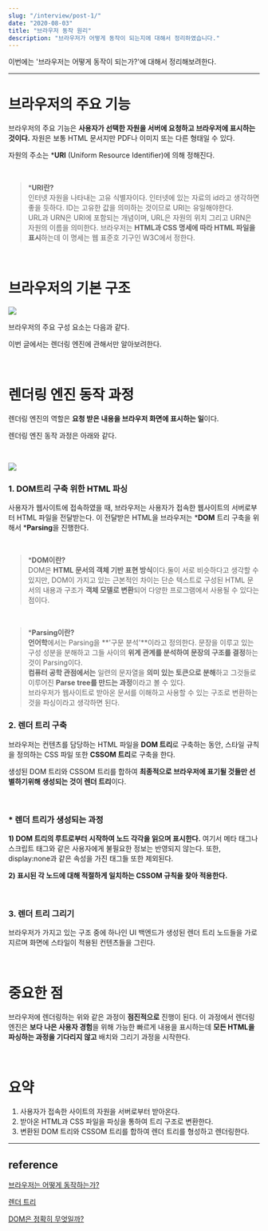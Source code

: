 ```yaml
---
slug: "/interview/post-1/"
date: "2020-08-03"
title: "브라우저 동작 원리"
description: "브라우저가 어떻게 동작이 되는지에 대해서 정리하였습니다."
---
```


이번에는 '브라우저는 어떻게 동작이 되는가?'에 대해서 정리해보려한다.
***

# 브라우저의 주요 기능
브라우저의 주요 기능은 **사용자가 선택한 자원을 서버에 요청하고 브라우저에 표시하는 것이다.** 자원은 보통 HTML 문서지만 PDF나 이미지 또는 다른 형태일 수 있다.

자원의 주소는 ***URI** (Uniform Resource Identifier)에 의해 정해진다.

<br>

> ***URI란?** <br>인터넷 자원을 나타내는 고유 식별자이다. 인터넷에 있는 자료의 id라고 생각하면 좋을 듯하다. ID는 고유한 값을 의미하는 것이므로 URI는 유일해야한다.<br> URL과 URN은 URI에 포함되는 개념이며, URL은 자원의 위치 그리고 URN은 자원의 이름을 의미한다. 브라우저는 **HTML과 CSS 명세에 따라 HTML 파일을 표시**하는데 이 명세는 웹 표준호 기구인 W3C에서 정한다.
<br>

# 브라우저의 기본 구조

<img src="https://images.velog.io/images/moon3356/post/3af10a2f-4a84-479d-8745-414925f41292/%E1%84%89%E1%85%B3%E1%84%8F%E1%85%B3%E1%84%85%E1%85%B5%E1%86%AB%E1%84%89%E1%85%A3%E1%86%BA%202021-08-03%20%E1%84%8B%E1%85%A9%E1%84%92%E1%85%AE%202.11.55.png" />

브라우저의 주요 구성 요소는 다음과 같다.

이번 글에서는 렌더링 엔진에 관해서만 알아보려한다.

<br>

# 렌더링 엔진 동작 과정
렌더링 엔진의 역할은 **요청 받은 내용을 브라우저 화면에 표시하는 일**이다.

렌더링 엔진 동작 과정은 아래와 같다.

<br>

![](https://images.velog.io/images/moon3356/post/601babcb-e874-4269-8349-ba37be166795/Moon.jpg)
<br>

### 1. DOM트리 구축 위한 HTML 파싱

사용자가 웹사이트에 접속하였을 때, 브라우저는 사용자가 접속한 웹사이트의 서버로부터 HTML 파일을 전달받는다. 이 전달받은 HTML을 브라우저는 ***DOM** 트리 구축을 위해서 ***Parsing**을 진행한다.

<br>

> ***DOM이란?**<br>DOM은 **HTML 문서의 객체 기반 표현 방식**이다.둘이 서로 비슷하다고 생각할 수 있지만, DOM이 가지고 있는 근본적인 차이는 단순 텍스트로 구성된 HTML 문서의 내용과 구조가 **객체 모델로 변환**되어 다양한 프로그램에서 사용될 수 있다는 점이다.

<br>

> ***Parsing이란?**<br>**언어학**에서는 Parsing을 **'구문 분석'**이라고 정의한다. 문장을 이루고 있는 구성 성분을 분해하고 그들 사이의 **위계 관계를 분석하여 문장의 구조를 결정**하는 것이 Parsing이다.<br>**컴퓨터 공학 관점에서는** 일련의 문자열을 **의미 있는 토큰으로 분해**하고 그것들로 이루어진 **Parse tree를 만드는 과정**이라고 볼 수 있다.<br>브라우저가 웹사이트로 받아온 문서를 이해하고 사용할 수 있는 구조로 변환하는 것을 파싱이라고 생각하면 된다.

### 2. 렌더 트리 구축
브라우저는 컨텐츠를 담당하는 HTML 파일을 **DOM 트리**로 구축하는 동안, 스타일 규칙을 정의하는 CSS 파일 또한 **CSSOM 트리**로 구축을 한다.

생성된 DOM 트리와 CSSOM 트리를 합하여 **최종적으로 브라우저에 표기될 것들만 선별하기위해 생성되는 것이 렌더 트리**이다.

<br>

### * 렌더 트리가 생성되는 과정

**1) DOM 트리의 루트로부터 시작하여 노드 각각을 읽으며 표시한다.**
여기서 메타 태그나 스크립트 태그와 같은 사용자에게 불필요한 정보는 반영되지 않는다. 또한, display:none과 같은 속성을 가진 태그들 또한 제외된다.

**2) 표시된 각 노드에 대해 적절하게 일치하는 CSSOM 규칙을 찾아 적용한다.**

<br>

### 3. 렌더 트리 그리기
브라우저가 가지고 있는 구조 중에 하나인 UI 백엔드가 생성된 렌더 트리 노드들을 가로지르며 화면에 스타일이 적용된 컨텐츠들을 그린다.

<br>

# 중요한 점
브라우저에 렌더링하는 위와 같은 과정이 **점진적으로** 진행이 된다. 이 과정에서 렌더링 엔진은 **보다 나은 사용자 경험**을 위해 가능한 빠르게 내용을 표시하는데 **모든 HTML을 파싱하는 과정을 기다리지 않고** 배치와 그리기 과정을 시작한다.

<br>

# 요약
1. 사용자가 접속한 사이트의 자원을 서버로부터 받아온다.
2. 받아온 HTML과 CSS 파일을 파싱을 통하여 트리 구조로 변환한다.
3. 변환된 DOM 트리와 CSSOM 트리를 합하여 렌더 트리를 형성하고 렌더링한다.

***

## reference
[브라우저는 어떻게 동작하는가?](https://d2.naver.com/helloworld/59361)

[렌더 트리](https://onlydev.tistory.com/9)

[DOM은 정확히 무엇일까?](https://wit.nts-corp.com/2019/02/14/5522)

<br>


